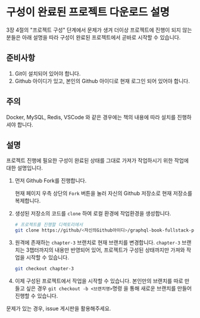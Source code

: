 # 구성이 완료된 프로젝트 다운로드 설명

3장 4절의 "프로젝트 구성" 단계에서 문제가 생겨 더이상 프로젝트에 진행이 되지 않는 분들은 아래 설명을 따라 구성이 완료된 프로젝트에서 곧바로 시작할 수 있습니다.

## 준비사항

1. Git이 설치되어 있어야 합니다.
2. Github 아이디가 있고, 본인의 Github 아이디로 현재 로그인 되어 있어야 합니다.

## 주의

Docker, MySQL, Redis, VSCode 와 같은 경우에는 책의 내용에 따라 설치를 진행하셔야 합니다.

## 설명

프로젝트 진행에 필요한 구성이 완료된 상태를 그대로 가져가 작업하시기 위한 작업에 대한 설명입니다.

1. 먼저 Github Fork를 진행합니다.

   현재 페이지 우측 상단의 `Fork` 버튼을 눌러 자신의 Github 저장소로 현재 저장소를 복제합니다.

2. 생성된 저장소의 코드를 `clone` 하여 로컬 환경에 작업환경을 생성합니다.

   ```bash
   # 프로젝트를 진행할 디렉토리에서
   git clone https://github/<자신의Github아이디>/graphql-book-fullstack-project
   ```

3. 원격에 존재하는 `chapter-3` 브랜치로 현재 브랜치를 변경합니다. `chapter-3` 브랜치는 3챕터까지의 내용만 반영되어 있어, 프로젝트가 구성된 상태까지만 가져와 작업을 시작할 수 있습니다.

   ```bash
   git checkout chapter-3
   ```

4. 이제 구성된 프로젝트에서 작업을 시작할 수 있습니다. 본인만의 브랜치를 따로 만들고 싶은 경우 `git checkout -b <브랜치명>`명령 을 통해 새로운 브랜치를 만들어 진행할 수 있습니다.

문제가 있는 경우, issue 게시판을 활용해주세요.
